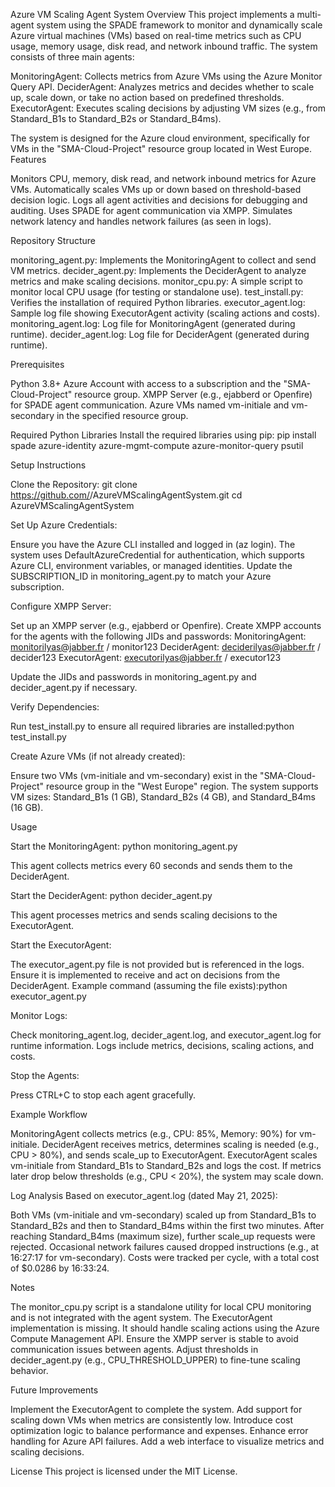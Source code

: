 Azure VM Scaling Agent System
Overview
This project implements a multi-agent system using the SPADE framework to monitor and dynamically scale Azure virtual machines (VMs) based on real-time metrics such as CPU usage, memory usage, disk read, and network inbound traffic. The system consists of three main agents:

MonitoringAgent: Collects metrics from Azure VMs using the Azure Monitor Query API.
DeciderAgent: Analyzes metrics and decides whether to scale up, scale down, or take no action based on predefined thresholds.
ExecutorAgent: Executes scaling decisions by adjusting VM sizes (e.g., from Standard_B1s to Standard_B2s or Standard_B4ms).

The system is designed for the Azure cloud environment, specifically for VMs in the "SMA-Cloud-Project" resource group located in West Europe.
Features

Monitors CPU, memory, disk read, and network inbound metrics for Azure VMs.
Automatically scales VMs up or down based on threshold-based decision logic.
Logs all agent activities and decisions for debugging and auditing.
Uses SPADE for agent communication via XMPP.
Simulates network latency and handles network failures (as seen in logs).

Repository Structure

monitoring_agent.py: Implements the MonitoringAgent to collect and send VM metrics.
decider_agent.py: Implements the DeciderAgent to analyze metrics and make scaling decisions.
monitor_cpu.py: A simple script to monitor local CPU usage (for testing or standalone use).
test_install.py: Verifies the installation of required Python libraries.
executor_agent.log: Sample log file showing ExecutorAgent activity (scaling actions and costs).
monitoring_agent.log: Log file for MonitoringAgent (generated during runtime).
decider_agent.log: Log file for DeciderAgent (generated during runtime).

Prerequisites

Python 3.8+
Azure Account with access to a subscription and the "SMA-Cloud-Project" resource group.
XMPP Server (e.g., ejabberd or Openfire) for SPADE agent communication.
Azure VMs named vm-initiale and vm-secondary in the specified resource group.

Required Python Libraries
Install the required libraries using pip:
pip install spade azure-identity azure-mgmt-compute azure-monitor-query psutil

Setup Instructions

Clone the Repository:
git clone https://github.com/<your-username>/AzureVMScalingAgentSystem.git
cd AzureVMScalingAgentSystem


Set Up Azure Credentials:

Ensure you have the Azure CLI installed and logged in (az login).
The system uses DefaultAzureCredential for authentication, which supports Azure CLI, environment variables, or managed identities.
Update the SUBSCRIPTION_ID in monitoring_agent.py to match your Azure subscription.


Configure XMPP Server:

Set up an XMPP server (e.g., ejabberd or Openfire).
Create XMPP accounts for the agents with the following JIDs and passwords:
MonitoringAgent: monitorilyas@jabber.fr / monitor123
DeciderAgent: deciderilyas@jabber.fr / decider123
ExecutorAgent: executorilyas@jabber.fr / executor123


Update the JIDs and passwords in monitoring_agent.py and decider_agent.py if necessary.


Verify Dependencies:

Run test_install.py to ensure all required libraries are installed:python test_install.py




Create Azure VMs (if not already created):

Ensure two VMs (vm-initiale and vm-secondary) exist in the "SMA-Cloud-Project" resource group in the "West Europe" region.
The system supports VM sizes: Standard_B1s (1 GB), Standard_B2s (4 GB), and Standard_B4ms (16 GB).



Usage

Start the MonitoringAgent:
python monitoring_agent.py

This agent collects metrics every 60 seconds and sends them to the DeciderAgent.

Start the DeciderAgent:
python decider_agent.py

This agent processes metrics and sends scaling decisions to the ExecutorAgent.

Start the ExecutorAgent:

The executor_agent.py file is not provided but is referenced in the logs. Ensure it is implemented to receive and act on decisions from the DeciderAgent.
Example command (assuming the file exists):python executor_agent.py




Monitor Logs:

Check monitoring_agent.log, decider_agent.log, and executor_agent.log for runtime information.
Logs include metrics, decisions, scaling actions, and costs.


Stop the Agents:

Press CTRL+C to stop each agent gracefully.



Example Workflow

MonitoringAgent collects metrics (e.g., CPU: 85%, Memory: 90%) for vm-initiale.
DeciderAgent receives metrics, determines scaling is needed (e.g., CPU > 80%), and sends scale_up to ExecutorAgent.
ExecutorAgent scales vm-initiale from Standard_B1s to Standard_B2s and logs the cost.
If metrics later drop below thresholds (e.g., CPU < 20%), the system may scale down.

Log Analysis
Based on executor_agent.log (dated May 21, 2025):

Both VMs (vm-initiale and vm-secondary) scaled up from Standard_B1s to Standard_B2s and then to Standard_B4ms within the first two minutes.
After reaching Standard_B4ms (maximum size), further scale_up requests were rejected.
Occasional network failures caused dropped instructions (e.g., at 16:27:17 for vm-secondary).
Costs were tracked per cycle, with a total cost of $0.0286 by 16:33:24.

Notes

The monitor_cpu.py script is a standalone utility for local CPU monitoring and is not integrated with the agent system.
The ExecutorAgent implementation is missing. It should handle scaling actions using the Azure Compute Management API.
Ensure the XMPP server is stable to avoid communication issues between agents.
Adjust thresholds in decider_agent.py (e.g., CPU_THRESHOLD_UPPER) to fine-tune scaling behavior.

Future Improvements

Implement the ExecutorAgent to complete the system.
Add support for scaling down VMs when metrics are consistently low.
Introduce cost optimization logic to balance performance and expenses.
Enhance error handling for Azure API failures.
Add a web interface to visualize metrics and scaling decisions.

License
This project is licensed under the MIT License.
